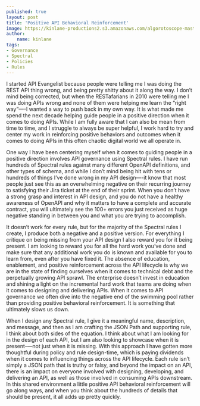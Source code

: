 ```yaml
---
published: true
layout: post
title: 'Positive API Behavioral Reinforcement'
image: https://kinlane-productions2.s3.amazonaws.com/algorotoscope-master/bf-skinner-old-chair-hopsital.jpg
author:
    name: kinlane
tags:
- Governance
- Spectral
- Policies
- Rules
---
```

I started API Evangelist because people were telling me I was doing the REST API thing wrong, and being pretty shitty about it along the way. I don’t mind being corrected, but when the RESTafarians in 2010 were telling me I was doing APIs wrong and none of them were helping me learn the “right way”—-I wanted a way to push back in my own way. It is what made me spend the next decade helping guide people in a positive direction when it comes to doing APIs. While I am fully aware that I can also be mean from time to time, and I struggle to always be super helpful, I work hard to try and center my work in reinforcing positive behaviors and outcomes when it comes to doing APIs in this often chaotic digital world we all operate in.

One way I have been centering myself when it comes to guiding people in a positive direction involves API governance using Spectral rules. I have run hundreds of Spectral rules against many different OpenAPI definitions, and other types of schema, and while I don’t mind being hit with tens or hundreds of things I’ve done wrong in my API design—-it know that most people just see this as an overwhelming negative on their recurring journey to satisfying their Jira ticket at the end of their sprint. When you don’t have a strong grasp and interest in API design, and you do not have a healthy awareness of OpenAPI and why it matters to have a complete and accurate contract, you will ultimately see the 100+ errors you just received as huge negative standing in between you and what you are trying to accomplish.

It doesn’t work for every rule, but for the majority of the Spectral rules I create, I produce both a negative and a positive version. For everything I critique on being missing from your API design I also reward you for it being present. I am looking to reward you for all the hard work you’ve done and make sure that any additional work you do is known and available for you to learn from, even after you have fixed it. The absence of education, enablement, and positive reinforcement across the API lifecycle is why we are in the state of finding ourselves when it comes to technical debt and the perpetually growing API sprawl. The enterprise doesn’t invest in education and shining a light on the incremental hard work that teams are doing when it comes to designing and delivering APIs. When it comes to API governance we often dive into the negative end of the swimming pool rather than providing positive behavioral reinforcement. It is something that ultimately slows us down. 

When I design any Spectral rule, I give it a meaningful name, description, and message, and then as I am crafting the JSON Path and supporting rule, I think about both sides of the equation. I think about what I am looking for in the design of each API, but I am also looking to showcase when it is present-—not just when it is missing. With this approach I have gotten more thoughtful during policy and rule design-time, which is paying dividends when it comes to influencing things across the API lifecycle. Each rule isn’t simply a JSON path that is truthy or falsy, and beyond the impact on an API, there is an impact on everyone involved with designing, developing, and delivering an API, as well as those involved in consuming APIs downstream. In this shared environment a little positive API behavioral reinforcement will go along ways, and when you think about the hundreds of details that should be present, it all adds up pretty quickly.